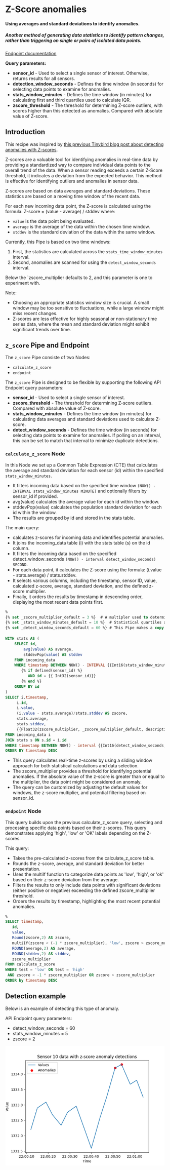 # Z-Score anomalies
#### Using averages and standard deviations to identify anomalies. 

##### Another method of generating data statistics to identify pattern changes, rather than triggering on single or pairs of isolated data points.

[Endpoint documentation](https://api.tinybird.co/endpoint/t_d729f1f129424c488b9aafd3eae53f9c?token=p.eyJ1IjogIjJjOGIyYzQ2LTU4NzYtNGU5Mi1iNGJkLWMwNTliZDFhNzUwZSIsICJpZCI6ICIyZDYyNjk5YS03NWY4LTQ5YzAtOTc5NS03ZTRmN2NkNWZkMmIiLCAiaG9zdCI6ICJldV9zaGFyZWQifQ.13_QjpzXuwJPo3n_KvCSIqejvNvwBGu6LSaEYEVPkGQ)

**Query parameters:**
* **sensor_id** - Used to select a single sensor of interest. Otherwise, returns results for all sensors. 
* **detection_window_seconds** - Defines the time window (in seconds) for selecting data points to examine for anomalies.
* **stats_window_minutes** - Defines the time window (in minutes) for calculating first and third quartiles used to calculate IQR.
* **zscore_threshold** - The threshold for determining Z-score outliers, with scores higher than this detected as anomalies. Compared with absolute value of Z-score.

## Introduction

This recipe was inspired by [this previous Tinybird blog post about detecting anomalies with Z-scores](https://www.tinybird.co/blog-posts/anomaly-detection). 

Z-scores are a valuable tool for identifying anomalies in real-time data by providing a standardized way to compare individual data points to the overall trend of the data. When a sensor reading exceeds a certain Z-Score threshold, it indicates a deviation from the expected behavior. This method is effective for identifying outliers and anomalies in sensor data.

Z-scores are based on data averages and standard deviations. These statistics are based on a moving time window of the recent data. 

For each new incoming data point, the Z-score is calculated using the formula:
Z-score = (value - average) / stddev
where:

* `value` is the data point being evaluated. 
* `average` is the average of the data within the chosen time window.
* `stddev` is the standard deviation of the data within the same window.

Currently, this Pipe is based on two time windows:
1) First, the statistics are calculated across the `stats_time_window_minutes` interval.
2) Second, anomalies are scanned for using the `detect_window_seconds` interval.

Below the `zscore_multiplier defaults to 2, and this parameter is one to experiment with. 

Note:

* Choosing an appropriate statistics window size is crucial. A small window may be too sensitive to fluctuations, while a large window might miss recent changes.
* Z-scores are less effective for highly seasonal or non-stationary time series data, where the mean and standard deviation might exhibit significant trends over time.


## `z_score` Pipe and Endpoint

The `z_score` Pipe consiste of two Nodes: 
* `calculate_z_score` 
* `endpoint`

The `z_score` Pipe is designed to be flexible by supporting the following API Endpoint query parameters:
* **sensor_id** - Used to select a single sensor of interest.
* **zscore_threshold** - The threshold for determining Z-score outliers. Compared with absolute value of Z-score.
* **stats_window_minutes** - Defines the time window (in minutes) for calculating data averages and standard deviations used to calculate Z-score.
* **detect_window_seconds** - Defines the time window (in seconds) for selecting data points to examine for anomalies. If polling on an interval, this can be set to match that interval to minimize duplicate detections.

### `calculate_z_score` Node

In this Node we set up a Common Table Expression (CTE) that calculates the average and standard deviation for each sensor (id) within the specified `stats_window_minutes`.
* It filters incoming data based on the specified time window `(NOW() - INTERVAL stats_window_minutes MINUTE)` and optionally filters by sensor_id if provided.
* avg(value) calculates the average value for each id within the window.
* stddevPop(value) calculates the population standard deviation for each id within the window.
* The results are grouped by id and stored in the stats table.

The main query:
*  calculates z-scores for incoming data and identifies potential anomalies.
* It joins the incoming_data table (i) with the stats table (s) on the id column.
* It filters the incoming data based on the specified detect_window_seconds `(NOW() - interval detect_window_seconds) SECOND`.
* For each data point, it calculates the Z-score using the formula: (i.value - stats.average) / stats.stddev.
* It selects various columns, including the timestamp, sensor ID, value, calculated z-score, average, standard deviation, and the defined z-score multiplier.
* Finally, it orders the results by timestamp in descending order, displaying the most recent data points first.


```sql
%
{% set _zscore_multiplier_default = 3 %}  # A multipler used to determine Z-score outliers. 
{% set _stats_window_minutes_default = 10 %}  # Statistical quartiles are based on this most recent window.
{% set _detect_window_seconds_default = 60 %} # This Pipe makes a copy every minute, so selecting events since last copy. 

WITH stats AS (
    SELECT id,
        avg(value) AS average,
        stddevPop(value) AS stddev
    FROM incoming_data
    WHERE timestamp BETWEEN NOW() - INTERVAL {{Int16(stats_window_minutes, _stats_window_minutes_default)}} MINUTE AND NOW()
       {% if defined(sensor_id) %}               
          AND id = {{ Int32(sensor_id)}}
       {% end %}  
    GROUP BY id  
)
SELECT i.timestamp, 
     i.id, 
     i.value, 
     (i.value - stats.average)/stats.stddev AS zscore,
     stats.average,
     stats.stddev,
     {{Float32(zscore_multiplier, _zscore_multiplier_default, description="Z-Score multipler to identify anomalies.")}} AS zscore_multiplier
FROM incoming_data i
JOIN stats s ON s.id = i.id
WHERE timestamp BETWEEN NOW() - interval {{Int16(detect_window_seconds, _detect_window_seconds_default)}} SECOND AND NOW()
ORDER BY timestamp DESC
```

* This query calculates real-time z-scores by using a sliding window approach for both statistical calculations and data selection.
* The zscore_multiplier provides a threshold for identifying potential anomalies. If the absolute value of the z-score is greater than or equal to the multiplier, the data point might be considered an anomaly.
* The query can be customized by adjusting the default values for windows, the z-score multiplier, and potential filtering based on sensor_id.


### `endpoint` Node

This query builds upon the previous calculate_z_score query, selecting and processing specific data points based on their z-scores. This query demonstrates applying 'high', 'low' or 'OK' labels depending on the Z-scores. 

This query:
* Takes the pre-calculated z-scores from the calculate_z_score table.
* Rounds the z-score, average, and standard deviation for better presentation.
* Uses the multiIf function to categorize data points as 'low', 'high', or 'ok' based on their z-score deviation from the average.
* Filters the results to only include data points with significant deviations (either positive or negative) exceeding the defined zscore_multiplier threshold.
* Orders the results by timestamp, highlighting the most recent potential anomalies.

```sql
%
SELECT timestamp,
   id,
   value,
   Round(zscore,2) AS zscore,
   multiIf(zscore < (-1 * zscore_multiplier), 'low', zscore > zscore_multiplier, 'high','ok') AS test,
   ROUND(average,2) AS average,
   ROUND(stddev,2) AS stddev,
   zscore_multiplier
FROM calculate_z_score
WHERE test = 'low' OR test = 'high' 
 AND zscore < -1 * zscore_multiplier OR zscore > zscore_multiplier 
ORDER by timestamp DESC
```

## Detection example

Below is an example of detecting this type of anomaly. 

API Endpoint query parameters:

* detect_window_seconds = 60
* stats_window_minutes = 5
* zscore = 2

![Z-score anomaly detected](../charts/sensor_10_anomaly_z-score.png)


